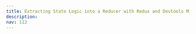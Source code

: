 ```yaml
---
title: Extracting State Logic into a Reducer with Redux and Devtools Middlewares
description:
nav: 112
---
```

